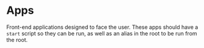 # Apps

Front-end applications designed to face the user. These apps should have a `start` script so they can be run, as well as an alias in the root to be run from the root.
